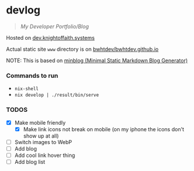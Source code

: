 # devlog

> *My Developer Portfolio/Blog*

Hosted on [dev.knightoffaith.systems](https://dev.knightoffaith.systems)

Actual static site `www` directory is on [bwhtdev/bwhtdev.github.io](https://github.com/bwhtdev/bwhtdev.github.io)

NOTE: This is based on [minblog (Minimal Static Markdown Blog Generator)](https://github.com/bwhtdev/minblog)

### Commands to run
- `nix-shell`
- `nix develop | ./result/bin/serve`

### TODOS
- [x] Make mobile friendly
  - [x] Make link icons not break on mobile (on my iphone the icons don't show up at all)
- [ ] Switch images to WebP
- [ ] Add blog
- [ ] Add cool link hover thing
- [ ] Add blog list
